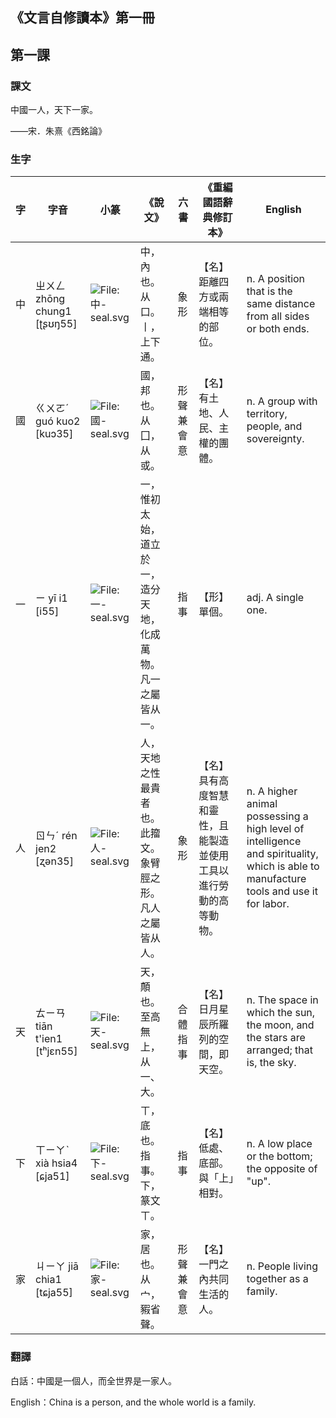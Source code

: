 ## 《文言自修讀本》第一冊

## 第一課

### 課文

中國一人，天下一家。

——宋．朱熹《西銘論》

### 生字

| 字   | 字音                         | 小篆                                                         | 《說文》                                                     | 六書       | 《重編國語辭典修訂本》                                       | English                                                      |
| ---- | ---------------------------- | ------------------------------------------------------------ | ------------------------------------------------------------ | ---------- | ------------------------------------------------------------ | ------------------------------------------------------------ |
| 中   | ㄓㄨㄥ zhōng chung1 [ʈʂʊŋ55] | ![File:中-seal.svg](https://upload.wikimedia.org/wikipedia/commons/c/c9/%E4%B8%AD-seal.svg) | 中，內也。从口。丨，上下通。                                 | 象形       | 【名】距離四方或兩端相等的部位。                             | n. A position that is the same distance from all sides or both ends. |
| 國   | ㄍㄨㄛˊ guó kuo2 [kuɔ35]     | ![File:國-seal.svg](https://upload.wikimedia.org/wikipedia/commons/3/3c/%E5%9C%8B-seal.svg) | 國，邦也。从囗，从或。                                       | 形聲兼會意 | 【名】有土地、人民、主權的團體。                             | n. A group with territory, people, and sovereignty.          |
| 一   | ㄧ yī i1 [i55]               | ![File:一-seal.svg](https://upload.wikimedia.org/wikipedia/commons/e/e3/%E4%B8%80-seal.svg) | 一，惟初太始，道立於一，造分天地，化成萬物。凡一之屬皆从一。 | 指事       | 【形】單個。                                                 | adj. A single one.                                           |
| 人   | ㄖㄣˊ rén jen2 [ʐən35]       | ![File:人-seal.svg](https://upload.wikimedia.org/wikipedia/commons/d/d3/%E4%BA%BA-seal.svg) | 人，天地之性最貴者也。此籀文。象臂脛之形。凡人之屬皆从人。   | 象形       | 【名】具有高度智慧和靈性，且能製造並使用工具以進行勞動的高等動物。 | n. A higher animal possessing a high level of intelligence and spirituality, which is able to manufacture tools and use it for labor. |
| 天   | ㄊㄧㄢ tiān t'ien1 [tʰjɛn55] | ![File:天-seal.svg](https://upload.wikimedia.org/wikipedia/commons/2/26/%E5%A4%A9-seal.svg) | 天，顛也。至高無上，从一、大。                               | 合體指事   | 【名】日月星辰所羅列的空間，即天空。                         | n. The space in which the sun, the moon, and the stars are arranged; that is, the sky. |
| 下   | ㄒㄧㄚˋ xià hsia4 [ɕja51]    | ![File:下-seal.svg](https://upload.wikimedia.org/wikipedia/commons/7/7c/%E4%B8%8B-seal.svg) | ㄒ，底也。指事。下，篆文ㄒ。                                 | 指事       | 【名】低處、底部。與「上」相對。                             | n. A low place or the bottom; the opposite of "up".          |
| 家   | ㄐㄧㄚ jiā chia1 [tɕja55]    | ![File:家-seal.svg](https://upload.wikimedia.org/wikipedia/commons/f/f6/%E5%AE%B6-seal.svg) | 家，居也。从宀，豭省聲。                                     | 形聲兼會意 | 【名】一門之內共同生活的人。                                 | n. People living together as a family.                       |

### 翻譯

白話：中國是一個人，而全世界是一家人。

English：China is a person, and the whole world is a family.
